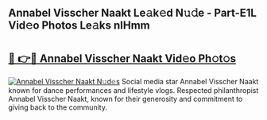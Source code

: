 ## Annabel Visscher Naakt Le𝚊k𝚎d N𝚞𝚍e - Part-E1L Vid𝚎o Photos Le𝚊ks nIHmm

# <h2><a href="http://fb6mf3p.evod.top/?m=Annabel+Visscher+Naakt">🔗 👉🔴 Annabel Visscher Naakt Vid𝚎o Ph𝚘t𝚘s</a></h2>

[![Annabel Visscher Naakt N𝚞d𝚎s](https://i.imgur.com/8V9OHl7.gif)](http://fb6mf3p.evod.top/?m=Annabel+Visscher+Naakt)
Social media star Annabel Visscher Naakt known for dance performances and lifestyle vlogs. Respected philanthropist Annabel Visscher Naakt, known for their generosity and commitment to giving back to the community. 
